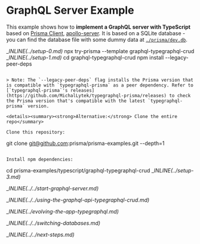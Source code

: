 # GraphQL Server Example

This example shows how to **implement a GraphQL server with TypeScript** based on [Prisma Client](https://www.prisma.io/docs/concepts/components/prisma-client), [apollo-server](https://www.apollographql.com/docs/apollo-server). It is based on a SQLite database - you can find the database file with some dummy data at [`./prisma/dev.db`](./prisma/dev.db).

__INLINE(../_setup-0.md)__
npx try-prisma --template graphql-typegraphql-crud
__INLINE(../_setup-1.md)__
cd graphql-typegraphql-crud
npm install --legacy-peer-deps
```

> Note: The `--legacy-peer-deps` flag installs the Prisma version that is compatible with `typegraphql-prisma` as a peer dependency. Refer to [`typegraphql-prisma`'s releases](https://github.com/MichalLytek/typegraphql-prisma/releases) to check the Prisma version that's compatible with the latest `typegraphql-prisma` version.

<details><summary><strong>Alternative:</strong> Clone the entire repo</summary>

Clone this repository:

```
git clone git@github.com:prisma/prisma-examples.git --depth=1
```

Install npm dependencies:

```
cd prisma-examples/typescript/graphql-typegraphql-crud
__INLINE(../_setup-3.md)__

__INLINE(../../_start-graphql-server.md)__

__INLINE(../../_using-the-graphql-api-typegraphql-crud.md)__

__INLINE(../_evolving-the-app-typegraphql.md)__

__INLINE(../../_switching-databases.md)__

__INLINE(../../_next-steps.md)__
